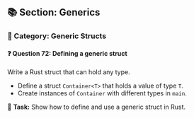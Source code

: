 ## 📚 Section: Generics  
### 🔹 Category: Generic Structs  
#### ❓ Question 72: Defining a generic struct

Write a Rust struct that can hold any type.

- Define a struct `Container<T>` that holds a value of type `T`.
- Create instances of `Container` with different types in `main`.

🔧 **Task:** Show how to define and use a generic struct in Rust.
